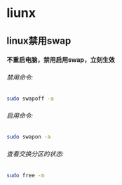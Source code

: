 # liunx
## linux禁用swap
#### 不重启电脑，禁用启用swap，立刻生效
###### 禁用命令:
```sh
sudo swapoff -a
```
###### 启用命令:
```sh
sudo swapon -a
```
###### 查看交换分区的状态:
```sh
sudo free -m
```